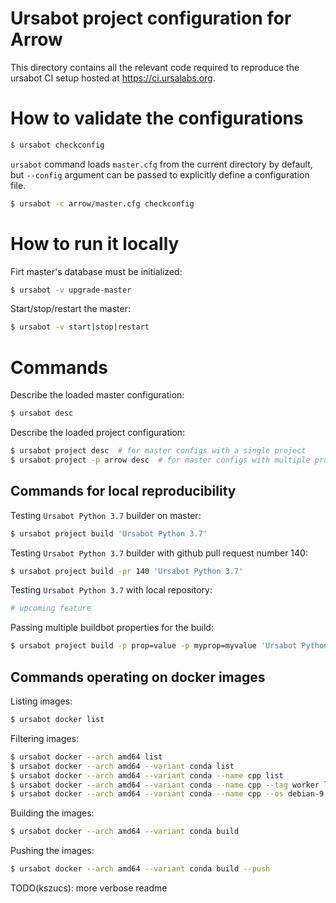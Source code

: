 # Ursabot project configuration for Arrow

This directory contains all the relevant code required to reproduce the
ursabot CI setup hosted at https://ci.ursalabs.org.

# How to validate the configurations

```bash
$ ursabot checkconfig
```

`ursabot` command loads `master.cfg` from the current directory by default, but
`--config` argument can be passed to explicitly define a configuration file.

```bash
$ ursabot -c arrow/master.cfg checkconfig
```

# How to run it locally

Firt master's database must be initialized:

```bash
$ ursabot -v upgrade-master
```

Start/stop/restart the master:

```bash
$ ursabot -v start|stop|restart
```

# Commands

Describe the loaded master configuration:

```bash
$ ursabot desc
```

Describe the loaded project configuration:

```bash
$ ursabot project desc  # for master configs with a single project
$ ursabot project -p arrow desc  # for master configs with multiple projects
```

## Commands for local reproducibility

Testing `Ursabot Python 3.7` builder on master:

```bash
$ ursabot project build 'Ursabot Python 3.7'
```

Testing `Ursabot Python 3.7` builder with github pull request number 140:

```bash
$ ursabot project build -pr 140 'Ursabot Python 3.7'
```

Testing `Ursabot Python 3.7` with local repository:

```bash
# upcoming feature
```

Passing multiple buildbot properties for the build:

```bash
$ ursabot project build -p prop=value -p myprop=myvalue 'Ursabot Python 3.7'
```

## Commands operating on docker images

Listing images:

```bash
$ ursabot docker list
```

Filtering images:

```bash
$ ursabot docker --arch amd64 list
$ ursabot docker --arch amd64 --variant conda list
$ ursabot docker --arch amd64 --variant conda --name cpp list
$ ursabot docker --arch amd64 --variant conda --name cpp --tag worker list
$ ursabot docker --arch amd64 --variant conda --name cpp --os debian-9 list
```

Building the images:

```bash
$ ursabot docker --arch amd64 --variant conda build
```

Pushing the images:

```bash
$ ursabot docker --arch amd64 --variant conda build --push
```

TODO(kszucs): more verbose readme
